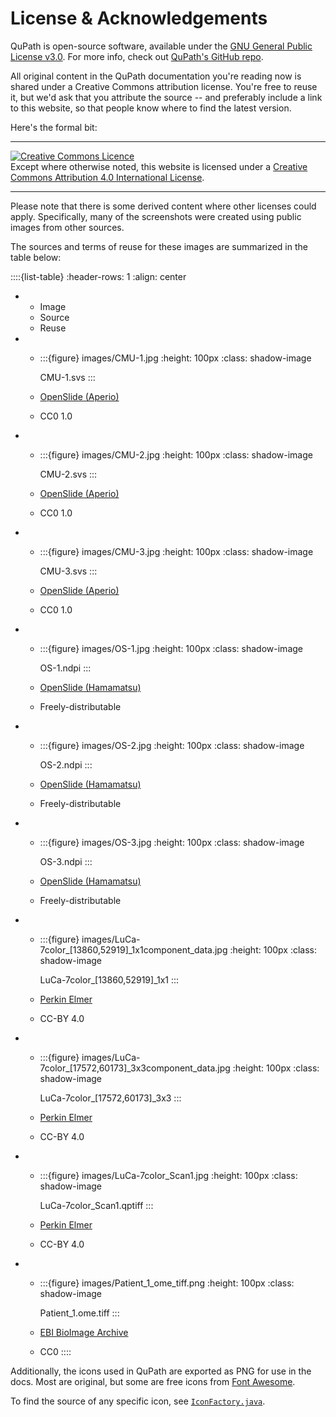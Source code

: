 # License & Acknowledgements

QuPath is open-source software, available under the [GNU General Public License v3.0](https://github.com/qupath/qupath/blob/main/LICENSE).
For more info, check out [QuPath's GitHub repo](https://github.com/qupath/qupath).

All original content in the QuPath documentation you're reading now is shared under a Creative Commons attribution license.
You're free to reuse it, but we'd ask that you attribute the source -- and preferably include a link to this website, so that people know where to find the latest version.

Here's the formal bit:

---

<a rel="license" href="http://creativecommons.org/licenses/by/4.0/"><img alt="Creative Commons Licence" style="border-width:0" src="https://i.creativecommons.org/l/by/4.0/88x31.png" /></a><br />Except where otherwise noted, this website is licensed under a <a rel="license" href="http://creativecommons.org/licenses/by/4.0/">Creative Commons Attribution 4.0 International License</a>.

---

Please note that there is some derived content where other licenses could apply.
Specifically, many of the screenshots were created using public images from other sources.

The sources and terms of reuse for these images are summarized in the table below:

::::{list-table}
:header-rows: 1
:align: center

* * Image
  * Source
  * Reuse
* * :::{figure} images/CMU-1.jpg
    :height: 100px
    :class: shadow-image

    CMU-1.svs
    :::

  * [OpenSlide (Aperio)](http://openslide.cs.cmu.edu/download/openslide-testdata/Aperio/)
  * CC0 1.0
* * :::{figure} images/CMU-2.jpg
    :height: 100px
    :class: shadow-image

    CMU-2.svs
    :::

  * [OpenSlide (Aperio)](http://openslide.cs.cmu.edu/download/openslide-testdata/Aperio/)
  * CC0 1.0
* * :::{figure} images/CMU-3.jpg
    :height: 100px
    :class: shadow-image

    CMU-3.svs
    :::

  * [OpenSlide (Aperio)](http://openslide.cs.cmu.edu/download/openslide-testdata/Aperio/)
  * CC0 1.0
* * :::{figure} images/OS-1.jpg
    :height: 100px
    :class: shadow-image

    OS-1.ndpi
    :::

  * [OpenSlide (Hamamatsu)](http://openslide.cs.cmu.edu/download/openslide-testdata/Hamamatsu/)
  * Freely-distributable
* * :::{figure} images/OS-2.jpg
    :height: 100px
    :class: shadow-image

    OS-2.ndpi
    :::

  * [OpenSlide (Hamamatsu)](http://openslide.cs.cmu.edu/download/openslide-testdata/Hamamatsu/)
  * Freely-distributable
* * :::{figure} images/OS-3.jpg
    :height: 100px
    :class: shadow-image

    OS-3.ndpi
    :::

  * [OpenSlide (Hamamatsu)](http://openslide.cs.cmu.edu/download/openslide-testdata/Hamamatsu/)
  * Freely-distributable
* * :::{figure} images/LuCa-7color_[13860,52919]_1x1component_data.jpg
    :height: 100px
    :class: shadow-image

    LuCa-7color_[13860,52919]_1x1
    :::

  * [Perkin Elmer](https://downloads.openmicroscopy.org/images/Vectra-QPTIFF/perkinelmer/)
  * CC-BY 4.0
* * :::{figure} images/LuCa-7color_[17572,60173]_3x3component_data.jpg
    :height: 100px
    :class: shadow-image

    LuCa-7color_[17572,60173]_3x3
    :::

  * [Perkin Elmer](https://downloads.openmicroscopy.org/images/Vectra-QPTIFF/perkinelmer/)
  * CC-BY 4.0
* * :::{figure} images/LuCa-7color_Scan1.jpg
    :height: 100px
    :class: shadow-image

    LuCa-7color_Scan1.qptiff
    :::

  * [Perkin Elmer](https://downloads.openmicroscopy.org/images/Vectra-QPTIFF/perkinelmer/)
  * CC-BY 4.0
* * :::{figure} images/Patient_1_ome_tiff.png
    :height: 100px
    :class: shadow-image

    Patient_1.ome.tiff
    :::

  * [EBI BioImage Archive](https://www.ebi.ac.uk/bioimage-archive/galleries/S-BIAD463-ai.html)
  * CC0
::::

Additionally, the icons used in QuPath are exported as PNG for use in the docs.
Most are original, but some are free icons from [Font Awesome](https://github.com/FortAwesome/Font-Awesome).

To find the source of any specific icon, see [`IconFactory.java`](https://github.com/qupath/qupath/blob/6bd29f9586a9b34759498854ad8f36920dfa386b/qupath-gui-fx/src/main/java/qupath/lib/gui/tools/IconFactory.java).
